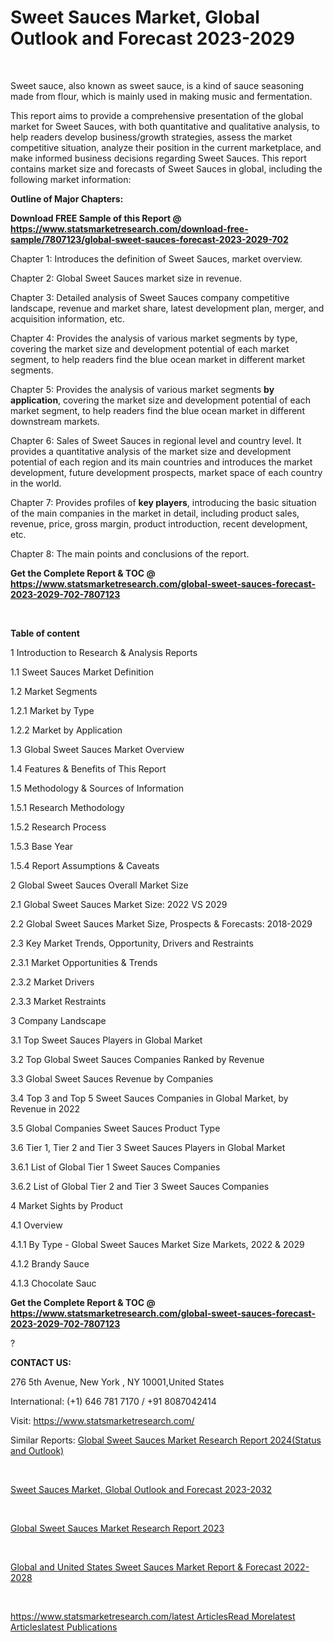 <h1>Sweet Sauces Market, Global Outlook and Forecast 2023-2029</h1><br/><p>Sweet sauce, also known as sweet sauce, is a kind of sauce seasoning made from flour, which is mainly used in making music and fermentation.</p>
 
 
 
 <p>This report aims to provide a comprehensive presentation of the global market for Sweet Sauces, with both quantitative and qualitative analysis, to help readers develop business/growth strategies, assess the market competitive situation, analyze their position in the current marketplace, and make informed business decisions regarding Sweet Sauces. This report contains market size and forecasts of Sweet Sauces in global, including the following market information:</p>
 
 
 
 <p><strong>Outline of Major Chapters:</strong></p>
 
 
 
 <p><strong>Download FREE Sample of this Report @ <a href="https://www.statsmarketresearch.com/download-free-sample/7807123/global-sweet-sauces-forecast-2023-2029-702">https://www.statsmarketresearch.com/download-free-sample/7807123/global-sweet-sauces-forecast-2023-2029-702</a></strong></p>
 
 
 
 <p>Chapter 1: Introduces the definition of Sweet Sauces, market overview.</p>
 
 
 
 <p>Chapter 2: Global Sweet Sauces market size in revenue.</p>
 
 
 
 <p>Chapter 3: Detailed analysis of Sweet Sauces company competitive landscape, revenue and market share, latest development plan, merger, and acquisition information, etc.</p>
 
 
 
 <p>Chapter 4: Provides the analysis of various market segments by type, covering the market size and development potential of each market segment, to help readers find the blue ocean market in different market segments.</p>
 
 
 
 <p>Chapter 5: Provides the analysis of various market segments <strong>by application</strong>, covering the market size and development potential of each market segment, to help readers find the blue ocean market in different downstream markets.</p>
 
 
 
 <p>Chapter 6: Sales of Sweet Sauces in regional level and country level. It provides a quantitative analysis of the market size and development potential of each region and its main countries and introduces the market development, future development prospects, market space of each country in the world.</p>
 
 
 
 <p>Chapter 7: Provides profiles of <strong>key players</strong>, introducing the basic situation of the main companies in the market in detail, including product sales, revenue, price, gross margin, product introduction, recent development, etc.</p>
 
 
 
 <p>Chapter 8: The main points and conclusions of the report.</p>
 
 
 
 <div><b>Get the Complete Report & TOC @ <a href="https://www.statsmarketresearch.com/global-sweet-sauces-forecast-2023-2029-702-7807123">https://www.statsmarketresearch.com/global-sweet-sauces-forecast-2023-2029-702-7807123</a></b></div>
 
 
 
 <p><br />
 
 <b>Table of content</b></p>
 
 
 
 <p>1 Introduction to Research & Analysis Reports<br />
 
 1.1 Sweet Sauces Market Definition<br />
 
 1.2 Market Segments<br />
 
 1.2.1 Market by Type<br />
 
 1.2.2 Market by Application<br />
 
 1.3 Global Sweet Sauces Market Overview<br />
 
 1.4 Features & Benefits of This Report<br />
 
 1.5 Methodology & Sources of Information<br />
 
 1.5.1 Research Methodology<br />
 
 1.5.2 Research Process<br />
 
 1.5.3 Base Year<br />
 
 1.5.4 Report Assumptions & Caveats<br />
 
 2 Global Sweet Sauces Overall Market Size<br />
 
 2.1 Global Sweet Sauces Market Size: 2022 VS 2029<br />
 
 2.2 Global Sweet Sauces Market Size, Prospects & Forecasts: 2018-2029<br />
 
 2.3 Key Market Trends, Opportunity, Drivers and Restraints<br />
 
 2.3.1 Market Opportunities & Trends<br />
 
 2.3.2 Market Drivers<br />
 
 2.3.3 Market Restraints<br />
 
 3 Company Landscape<br />
 
 3.1 Top Sweet Sauces Players in Global Market<br />
 
 3.2 Top Global Sweet Sauces Companies Ranked by Revenue<br />
 
 3.3 Global Sweet Sauces Revenue by Companies<br />
 
 3.4 Top 3 and Top 5 Sweet Sauces Companies in Global Market, by Revenue in 2022<br />
 
 3.5 Global Companies Sweet Sauces Product Type<br />
 
 3.6 Tier 1, Tier 2 and Tier 3 Sweet Sauces Players in Global Market<br />
 
 3.6.1 List of Global Tier 1 Sweet Sauces Companies<br />
 
 3.6.2 List of Global Tier 2 and Tier 3 Sweet Sauces Companies<br />
 
 4 Market Sights by Product<br />
 
 4.1 Overview<br />
 
 4.1.1 By Type - Global Sweet Sauces Market Size Markets, 2022 & 2029<br />
 
 4.1.2 Brandy Sauce<br />
 
 4.1.3 Chocolate Sauc</p>
 
 
 
 <div><b>Get the Complete Report & TOC @ <a href="https://www.statsmarketresearch.com/global-sweet-sauces-forecast-2023-2029-702-7807123">https://www.statsmarketresearch.com/global-sweet-sauces-forecast-2023-2029-702-7807123</a></b></div>
 
 
 
 <p>? </p>
 
 
 
 <p><b>CONTACT US:</b><br />
 
 276 5th Avenue, New York , NY 10001,United States<br />
 
 International: (+1) 646 781 7170 / +91 8087042414<br />
 
 Visit: <a href="https://www.statsmarketresearch.com/">https://www.statsmarketresearch.com/</a><br />
 
 Similar Reports: <a href="https://www.statsmarketresearch.com/global-sweet-sauces-forecast-2023-2029-702-7807123">Global Sweet Sauces Market Research Report 2024(Status and Outlook)</a><br />
 
 <br />
 
 <a href="https://www.statsmarketresearch.com/global-sweet-sauces-forecast-2023-2029-702-7807123">Sweet Sauces Market, Global Outlook and Forecast 2023-2032</a><br />
 
 <br />
 
 <a href="https://www.statsmarketresearch.com/global-sweet-sauces-forecast-2023-2029-702-7807123">Global Sweet Sauces Market Research Report 2023</a><br />
 
 <br />
 
 <a href="https://www.statsmarketresearch.com/global-sweet-sauces-forecast-2023-2029-702-7807123">Global and United States Sweet Sauces Market Report & Forecast 2022-2028</a><br />
 
 <br />
 
 <a href="https://gyeongbokgung.com">https://www.statsmarketresearch.com/</a><a href="https://hallyeomaritime.com">latest Articles</a><a href="https://jingwansa.com">Read More</a><a href="https://nguoiviet.jp/">latest Articles</a><a href="https://www.intelmarketresearch.com/">latest Publications</a></p>